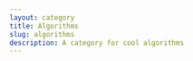 ```yaml
---
layout: category
title: Algorithms
slug: algorithms
description: A category for cool algorithms
---
```


